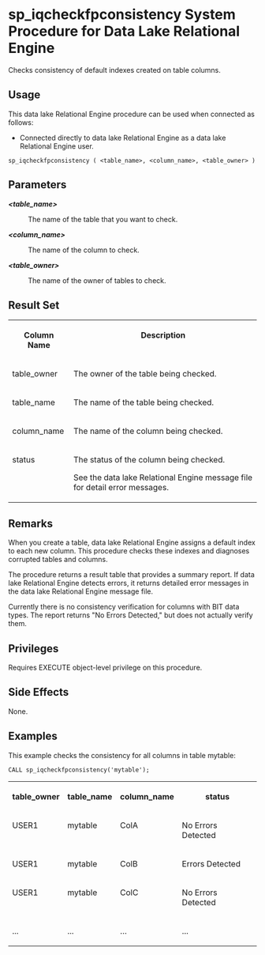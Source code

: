 <!-- loioa948509b70dc4210a83bb773eb91dde5 -->

# sp\_iqcheckfpconsistency System Procedure for Data Lake Relational Engine

Checks consistency of default indexes created on table columns.



<a name="loioa948509b70dc4210a83bb773eb91dde5__section_isv_cwh_b4b"/>

## Usage

This data lake Relational Engine procedure can be used when connected as follows:

-   Connected directly to data lake Relational Engine as a data lake Relational Engine user.



```
sp_iqcheckfpconsistency ( <table_name>, <column_name>, <table_owner> )
```



<a name="loioa948509b70dc4210a83bb773eb91dde5__iq_refbb_1513"/>

## Parameters


<dl>
<dt><b>

*<table\_name\>*

</b></dt>
<dd>

The name of the table that you want to check.



</dd><dt><b>

*<column\_name\>*

</b></dt>
<dd>

The name of the column to check.



</dd><dt><b>

*<table\_owner\>*

</b></dt>
<dd>

The name of the owner of tables to check.



</dd>
</dl>



<a name="loioa948509b70dc4210a83bb773eb91dde5__section_pxx_k3n_zyb"/>

## Result Set


<table>
<tr>
<th valign="top">

Column Name

</th>
<th valign="top">

Description

</th>
</tr>
<tr>
<td valign="top">

table\_owner

</td>
<td valign="top">

The owner of the table being checked.

</td>
</tr>
<tr>
<td valign="top">

table\_name

</td>
<td valign="top">

The name of the table being checked.

</td>
</tr>
<tr>
<td valign="top">

column\_name

</td>
<td valign="top">

The name of the column being checked.

</td>
</tr>
<tr>
<td valign="top">

status

</td>
<td valign="top">

The status of the column being checked.

See the data lake Relational Engine message file for detail error messages.

</td>
</tr>
</table>



<a name="loioa948509b70dc4210a83bb773eb91dde5__iq_refbb_1561"/>

## Remarks

When you create a table, data lake Relational Engine assigns a default index to each new column. This procedure checks these indexes and diagnoses corrupted tables and columns.

The procedure returns a result table that provides a summary report. If data lake Relational Engine detects errors, it returns detailed error messages in the data lake Relational Engine message file.

Currently there is no consistency verification for columns with BIT data types. The report returns "No Errors Detected," but does not actually verify them.



## Privileges

Requires EXECUTE object-level privilege on this procedure.



## Side Effects

None.



## Examples

This example checks the consistency for all columns in table mytable:

```
CALL sp_iqcheckfpconsistency('mytable');
```


<table>
<tr>
<th valign="top">

table\_owner

</th>
<th valign="top">

table\_name

</th>
<th valign="top">

column\_name

</th>
<th valign="top">

status

</th>
</tr>
<tr>
<td valign="top">

USER1

</td>
<td valign="top">

mytable

</td>
<td valign="top">

ColA

</td>
<td valign="top">

No Errors Detected

</td>
</tr>
<tr>
<td valign="top">

USER1

</td>
<td valign="top">

mytable

</td>
<td valign="top">

ColB

</td>
<td valign="top">

Errors Detected

</td>
</tr>
<tr>
<td valign="top">

USER1

</td>
<td valign="top">

mytable

</td>
<td valign="top">

ColC

</td>
<td valign="top">

No Errors Detected

</td>
</tr>
<tr>
<td valign="top">

...

</td>
<td valign="top">

...

</td>
<td valign="top">

…

</td>
<td valign="top">

...

</td>
</tr>
</table>

